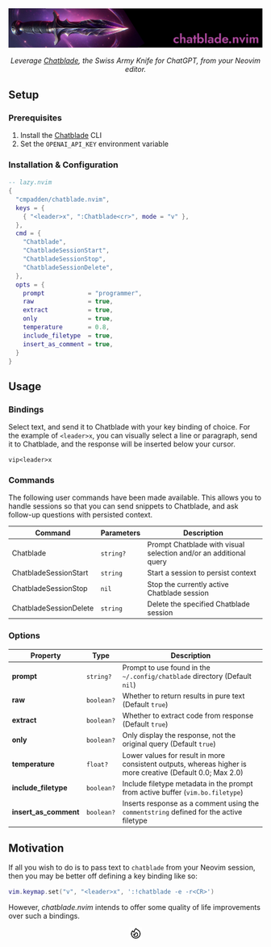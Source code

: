 <div align="center">
    <img alt="chatblade.nvim banner" src=".github/chatblade.nvim.png">
    <br>
    <p>
        <i>Leverage <a href="https://github.com/npiv/chatblade">Chatblade</a>, the Swiss Army Knife for ChatGPT, from your Neovim editor.</i>
    </p>
</div>

## Setup

### Prerequisites

1. Install the [Chatblade](https://github.com/npiv/chatblade) CLI
2. Set the `OPENAI_API_KEY` environment variable

### Installation & Configuration

```lua
-- lazy.nvim
{
  "cmpadden/chatblade.nvim",
  keys = {
    { "<leader>x", ":Chatblade<cr>", mode = "v" },
  },
  cmd = {
    "Chatblade",
    "ChatbladeSessionStart",
    "ChatbladeSessionStop",
    "ChatbladeSessionDelete",
  },
  opts = {
    prompt            = "programmer",
    raw               = true,
    extract           = true,
    only              = true,
    temperature       = 0.8,
    include_filetype  = true,
    insert_as_comment = true,
  }
}
```

## Usage

### Bindings

Select text, and send it to Chatblade with your key binding of choice. For the example
of `<leader>x`, you can visually select a line or paragraph, send it to Chatblade, and
the response will be inserted below your cursor.

```
vip<leader>x
```

### Commands

The following user commands have been made available. This allows you to handle sessions
so that you can send snippets to Chatblade, and ask follow-up questions with persisted
context.

| Command                | Parameters | Description                                                      |
| ---------------------- | --------- | ----------------------------------------------------------------- |
| Chatblade              | `string?` | Prompt Chatblade with visual selection and/or an additional query |
| ChatbladeSessionStart  | `string`  | Start a session to persist context                                |
| ChatbladeSessionStop   | `nil`     | Stop the currently active Chatblade session                       |
| ChatbladeSessionDelete | `string`  | Delete the specified Chatblade session                            |

### Options

| Property              | Type       | Description                                                                                                |
| --------------------- | ---------- | ---------------------------------------------------------------------------------------------------------- |
| **prompt**            | `string?`  | Prompt to use found in the `~/.config/chatblade` directory (Default `nil`)                                 |
| **raw**               | `boolean?` | Whether to return results in pure text (Default `true`)                                                    |
| **extract**           | `boolean?` | Whether to extract code from response (Default `true`)                                                     |
| **only**              | `boolean?` | Only display the response, not the original query (Default `true`)                                         |
| **temperature**       | `float?`   | Lower values for result in more consistent outputs, whereas higher is more creative (Default 0.0; Max 2.0) |
| **include_filetype**  | `boolean?` | Include filetype metadata in the prompt from active buffer (`vim.bo.filetype`)                             |
| **insert_as_comment** | `boolean?` | Inserts response as a comment using the `commentstring` defined for the active filetype                    |

## Motivation

If all you wish to do is to pass text to `chatblade` from your Neovim session, then you may be better off defining a key binding like so:

```lua
vim.keymap.set("v", "<leader>x", ':!chatblade -e -r<CR>')
```

However, _chatblade.nvim_ intends to offer some quality of life improvements over such a bindings.

<div align="center">
    <img src=".github/fire.svg" height="25" width="25">
</div>
